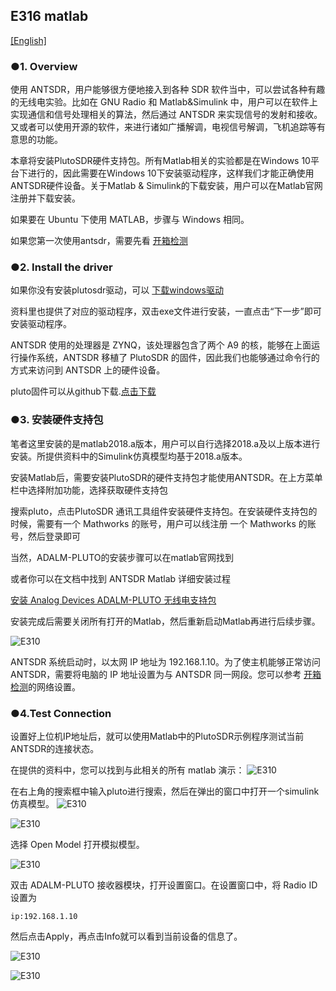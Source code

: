 ## E316 matlab 

[[English]](../../../../device_and_usage_manual/ANTSDR_E_Series_Module/ANTSDR_E316_Reference_Manual/AntsdrE316_matlab.html)

### ●1. Overview

使用 ANTSDR，用户能够很方便地接入到各种 SDR 软件当中，可以尝试各种有趣的无线电实验。比如在 GNU Radio 和 Matlab&Simulink 中，用户可以在软件上实现通信和信号处理相关的算法，然后通过 ANTSDR 来实现信号的发射和接收。又或者可以使用开源的软件，来进行诸如广播解调，电视信号解调，飞机追踪等有意思的功能。

本章将安装PlutoSDR硬件支持包。所有Matlab相关的实验都是在Windows 10平台下进行的，因此需要在Windows 10下安装驱动程序，这样我们才能正确使用ANTSDR硬件设备。关于Matlab & Simulink的下载安装，用户可以在Matlab官网注册并下载安装。

如果要在 Ubuntu 下使用 MATLAB，步骤与 Windows 相同。

如果您第一次使用antsdr，需要先看 [开箱检测](./AntsdrE310_Unpacking_examination_cn.md)

### ●2. Install the driver

如果你没有安装plutosdr驱动，可以
[下载windows驱动](https://wiki.analog.com/university/tools/pluto/drivers/windows)

资料里也提供了对应的驱动程序，双击exe文件进行安装，一直点击“下一步”即可安装驱动程序。

ANTSDR 使用的处理器是 ZYNQ，该处理器包含了两个 A9 的核，能够在上面运行操作系统，ANTSDR 移植了 PlutoSDR 的固件，因此我们也能够通过命令行的方式来访问到 ANTSDR 上的硬件设备。

pluto固件可以从github下载.[点击下载](https://github.com/MicroPhase/antsdr-fw-patch/releases)

### ●3. 安装硬件支持包

笔者这里安装的是matlab2018.a版本，用户可以自行选择2018.a及以上版本进行安装。所提供资料中的Simulink仿真模型均基于2018.a版本。

安装Matlab后，需要安装PlutoSDR的硬件支持包才能使用ANTSDR。在上方菜单栏中选择附加功能，选择获取硬件支持包

搜索pluto，点击PlutoSDR 通讯工具组件安装硬件支持包。在安装硬件支持包的时候，需要有一个 Mathworks 的账号，用户可以线注册
一个 Mathworks 的账号，然后登录即可

当然，ADALM-PLUTO的安装步骤可以在matlab官网找到

或者你可以在文档中找到 ANTSDR Matlab 详细安装过程

[安装 Analog Devices ADALM-PLUTO 无线电支持包](https://ww2.mathworks.cn/help/comm/plutoradio/ug/install-support-package-for-pluto-radio.html)

安装完成后需要关闭所有打开的Matlab，然后重新启动Matlab再进行后续步骤。

![E310](./ANTSDR_E310_Reference_Manual.assets/E310_connect_.png)

ANTSDR 系统启动时，以太网 IP 地址为 192.168.1.10。为了使主机能够正常访问 ANTSDR，需要将电脑的 IP 地址设置为与 ANTSDR 同一网段。您可以参考 [开箱检测](./AntsdrE310_Unpacking_examination_cn.md)的网络设置。 


### ●4.Test Connection

设置好上位机IP地址后，就可以使用Matlab中的PlutoSDR示例程序测试当前ANTSDR的连接状态。

在提供的资料中，您可以找到与此相关的所有 matlab 演示：
![E310](./ANTSDR_E310_Reference_Manual.assets/matlab_all_demo.png)

在右上角的搜索框中输入pluto进行搜索，然后在弹出的窗口中打开一个simulink仿真模型。
![E310](./ANTSDR_E310_Reference_Manual.assets/matlab_pluto.png)

![E310](./ANTSDR_E310_Reference_Manual.assets/matlab_pluto_demo.png)

选择 Open Model 打开模拟模型。

![E310](./ANTSDR_E310_Reference_Manual.assets/matlab_ADALM-PLUTO.png)

双击 ADALM-PLUTO 接收器模块，打开设置窗口。在设置窗口中，将 Radio ID 设置为

```
ip:192.168.1.10
```

然后点击Apply，再点击Info就可以看到当前设备的信息了。

![E310](./ANTSDR_E310_Reference_Manual.assets/matlab_demo_infoip.png)

![E310](./ANTSDR_E310_Reference_Manual.assets/matlab_demo_info.png)


